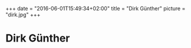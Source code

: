 +++
date = "2016-06-01T15:49:34+02:00"
title = "Dirk Günther"
picture = "dirk.jpg"
+++

Dirk Günther
============